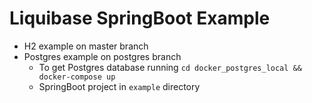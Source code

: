 # Liquibase SpringBoot Example


- H2 example on master branch
- Postgres example on postgres branch
  - To get Postgres database running `cd docker_postgres_local && docker-compose up`
  - SpringBoot project in `example` directory
